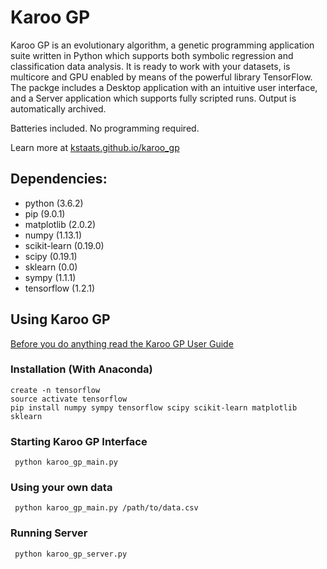 # Karoo GP

Karoo GP is an evolutionary algorithm, a genetic programming application suite written in Python which supports both symbolic regression and classification data analysis. It is ready to work with your datasets, is multicore and GPU enabled by means of the powerful library TensorFlow. The packge includes a Desktop application with an intuitive user interface, and a Server application which supports fully scripted runs. Output is automatically archived.

Batteries included. No programming required.

Learn more at [kstaats.github.io/karoo_gp](http://kstaats.github.io/karoo_gp)

## Dependencies:

- python (3.6.2)
- pip (9.0.1)
- matplotlib (2.0.2)
- numpy (1.13.1)
- scikit-learn (0.19.0)
- scipy (0.19.1)
- sklearn (0.0)
- sympy (1.1.1)
- tensorflow (1.2.1)

## Using Karoo GP

[Before you do anything read the Karoo GP User Guide](https://github.com/kstaats/karoo_gp/blob/master/)

### Installation (With Anaconda)

```
create -n tensorflow
source activate tensorflow
pip install numpy sympy tensorflow scipy scikit-learn matplotlib sklearn
```

### Starting Karoo GP Interface

```
 python karoo_gp_main.py
```

### Using your own data

```
 python karoo_gp_main.py /path/to/data.csv
```

### Running Server

```
 python karoo_gp_server.py
```
